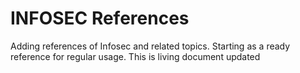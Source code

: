 # INFOSEC References

Adding references of Infosec and related topics. Starting as a ready reference for regular usage. This is living document updated
